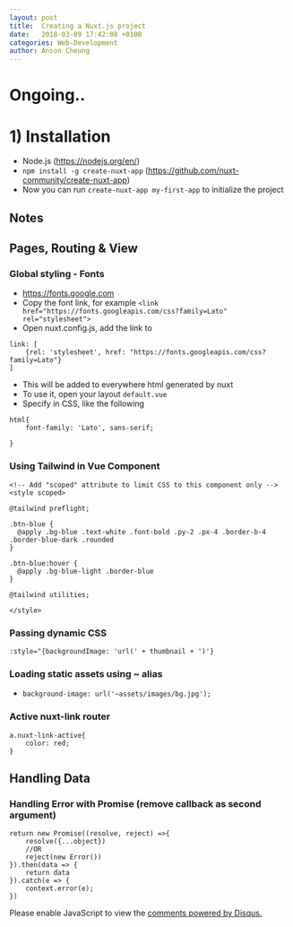 ```yaml
---
layout: post
title:  Creating a Nuxt.js project
date:   2018-03-09 17:42:00 +0100
categories: Web-Development
author: Anson Cheung
---
```


# Ongoing..

# 1) Installation
- Node.js (https://nodejs.org/en/)
- `npm install -g create-nuxt-app` (https://github.com/nuxt-community/create-nuxt-app)
- Now you can run `create-nuxt-app my-first-app` to initialize the project

## Notes

## Pages, Routing & View
### Global styling - Fonts
- https://fonts.google.com
- Copy the font link, for example `<link href="https://fonts.googleapis.com/css?family=Lato" rel="stylesheet">`
- Open nuxt.config.js, add the link to 
```
link: [
    {rel: 'stylesheet', href: "https://fonts.googleapis.com/css?family=Lato"}
]
```
- This will be added to everywhere html generated by nuxt
- To use it, open your layout `default.vue`
- Specify in CSS, like the following

```
html{
    font-family: 'Lato', sans-serif;

}
```

### Using Tailwind in Vue Component
```
<!-- Add "scoped" attribute to limit CSS to this component only -->
<style scoped>

@tailwind preflight;

.btn-blue {
  @apply .bg-blue .text-white .font-bold .py-2 .px-4 .border-b-4 .border-blue-dark .rounded
}

.btn-blue:hover {
  @apply .bg-blue-light .border-blue
}

@tailwind utilities;

</style>
```

### Passing dynamic CSS
```
:style="{backgroundImage: 'url(' + thumbnail + ')'}
```

### Loading static assets using ~ alias
- `background-image: url('~assets/images/bg.jpg'); ` 

### Active nuxt-link router
```
a.nuxt-link-active{
    color: red;
}
```

## Handling Data

### Handling Error with Promise (remove callback as second argument)
```
return new Promise((resolve, reject) =>{
    resolve({...object})
    //OR
    reject(new Error())
}).then(data => {
    return data
}).catch(e => {
    context.error(e);
})
```


<div id="disqus_thread"></div>
<script>

/**
*  RECOMMENDED CONFIGURATION VARIABLES: EDIT AND UNCOMMENT THE SECTION BELOW TO INSERT DYNAMIC VALUES FROM YOUR PLATFORM OR CMS.
*  LEARN WHY DEFINING THESE VARIABLES IS IMPORTANT: https://disqus.com/admin/universalcode/#configuration-variables*/
/*
var disqus_config = function () {
this.page.url = window.location.href;  // Replace PAGE_URL with your page's canonical URL variable
this.page.identifier = 'setting-up-laravel-5.5-with-docker-step-by-step'; // Replace PAGE_IDENTIFIER with your page's unique identifier variable
};
*/
(function() { // DON'T EDIT BELOW THIS LINE
var d = document, s = d.createElement('script');
s.src = 'https://ansonc.disqus.com/embed.js';
s.setAttribute('data-timestamp', +new Date());
(d.head || d.body).appendChild(s);
})();
</script>
<noscript>Please enable JavaScript to view the <a href="https://disqus.com/?ref_noscript">comments powered by Disqus.</a></noscript>
